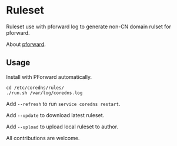 # Ruleset

Ruleset use with pforward log to generate non-CN domain rulset for pforward.

About [pforward](https://github.com/newcoderlife/pforward).

## Usage

Install with PForward automatically.

```
cd /etc/coredns/rules/
./run.sh /var/log/coredns.log
```

Add `--refresh` to run `service coredns restart`.

Add `--update` to download latest ruleset.

Add `--upload` to upload local ruleset to author.

All contributions are welcome.
